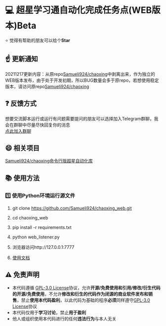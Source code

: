# :computer: 超星学习通自动化完成任务点(WEB版本)Beta

:star: 觉得有帮助的朋友可以给个**Star**

## :point_up: 更新通知

20211217更新内容：从原repo[Samueli924/chaoxing](https://github.com/Samueli924/chaoxing)中剥离出来，作为独立的WEB版本发布，由于处于开发初期，所以BUG数量会多于原repo，若想使用稳定版本，请访问原repo[Samueli924/chaoxing](https://github.com/Samueli924/chaoxing)

## :question: 反馈方式  

想要交流脚本运行或运行有问题需要提问的朋友可以选择加入Telegram群聊，我会在群聊中尽量尽快回复你的消息  
[点此加入群聊](https://t.me/samueli924)  

## :smile: 相关项目

[Samueli924/chaoxing命令行版超星自动化库](https://github.com/Samueli924/chaoxing)

## :books: 使用方法

### :one: 使用Python环境运行源文件

1. git clone https://github.com/Samueli924/chaoxing_web.git

2. cd chaoxing_web

3. pip install -r requirements.txt

4. python web_listener.py

5. 浏览器访问http://127.0.0.1:7777

6. [使用文档](https://blog.samuelchen.cn/archives/chaoxingwebtutorial)

[comment]: <> (### :two: 使用docker部署环境)

[comment]: <> (1. git 克隆至本地)

[comment]: <> (2. 执行pip install -r requirements.txt安装相关依赖)

[comment]: <> (3. 执行 python main.py 运行代码)

## :warning: 免责声明
- 本代码遵循 [GPL-3.0 License](https://github.com/Samueli924/chaoxing/blob/main/LICENSE)协议，允许**开源/免费使用和引用/修改/衍生代码的开源/免费使用**，不允许**修改和衍生的代码作为闭源的商业软件发布和销售**，禁止**使用本代码盈利**，以此代码为基础的程序**必须**同样遵守[GPL-3.0 License](https://github.com/Samueli924/chaoxing/blob/main/LICENSE)协议  
- 本代码仅用于**学习讨论**，禁止**用于盈利**
- 他人或组织使用本代码进行的任何**违法行为**与本人无关
